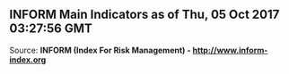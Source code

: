 ## INFORM Main Indicators as of Thu, 05 Oct 2017 03:27:56 GMT

Source: **INFORM (Index For Risk Management) - http://www.inform-index.org**